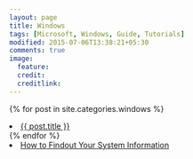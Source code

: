 ```yaml
---
layout: page
title: Windows
tags: [Microsoft, Windows, Guide, Tutorials]
modified: 2015-07-06T13:38:21+05:30
comments: true
image:
  feature:
  credit:
  creditlink:
---
```


{% for post in site.categories.windows %}
  <li><a href="{{ site.url }}{{ post.url }}" title="{{ post.title }}">{{ post.title }}</a></li>
{% endfor %}

<li><a href="/how-to-findout-your-system-information/#windows"> How to Findout Your System Information </a></li>
